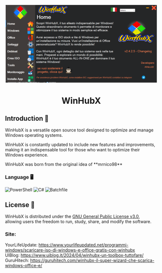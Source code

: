 <div align="center">
  <img src="./Immagini/image.png" width="500">
  <h1>WinHubX</h1>
</div>

## Introduction 🌟
<p>WinHubX is a versatile open source tool designed to optimize and manage Windows operating systems.</p>
<p>WinHubX is constantly updated to include new features and improvements, making it an indispensable tool for those who want to optimize their Windows experience.</p>
<p>WinHubX was born from the original idea of **mrnico98**</p>

### Language 🖥️
<p>
    <img src="https://img.shields.io/badge/PowerShell-87.0%25-blue" alt="PowerShell"> 
    <img src="https://img.shields.io/badge/C%23-11.5%25-green" alt="C#"> 
    <img src="https://img.shields.io/badge/Batchfile-1.5%25-yellow" alt="Batchfile">
</p>

## License 📄
<p>WinHubX is distributed under the <a href="https://www.gnu.org/licenses/gpl-3.0.html">GNU General Public License v3.0</a>, allowing users the freedom to run, study, share, and modify the software.</p>

### Site:
<p>
    YourLifeUpdate: <a href="https://www.yourlifeupdated.net/programmi-windows/scaricare-iso-di-windows-e-office-gratis-con-winhubx">https://www.yourlifeupdated.net/programmi-windows/scaricare-iso-di-windows-e-office-gratis-con-winhubx</a><br>
    UIBlog: <a href="https://www.uiblog.it/2024/04/winhubx-un-toolbox-tuttofare/">https://www.uiblog.it/2024/04/winhubx-un-toolbox-tuttofare/</a><br>
    GuruHitech: <a href="https://guruhitech.com/winhubx-il-super-wizard-che-scarica-windows-office-e/">https://guruhitech.com/winhubx-il-super-wizard-che-scarica-windows-office-e/</a>
</p>


